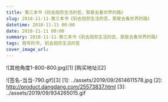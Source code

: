 ```yaml
---
title: 第三本书《别去抱怨生活的苦，那是去看世界的路》
slug: 2018-11-11-第三本书《别去抱怨生活的苦，那是去看世界的路》
datetime: 2018-11-11 00:00
date: 2018-11-11 00:00
summary: 2018-11-11-第三本书《别去抱怨生活的苦，那是去看世界的路》
tags: 我写的书, 别去抱怨生活的苦
cover_image_url: 
---
```

![其他角度1-800-800.jpg][1]
[购买地址][2]
<!--more-->
![签名-当当-790.gif][3]
  [1]: ../assets/2019/09/2614611578.jpg
  [2]: http://product.dangdang.com/25573837.html
  [3]: ../assets/2019/09/934265015.gif